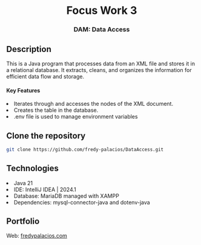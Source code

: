 <h1 align="center">Focus Work 3</h1>
<h3 align="center">DAM: Data Access</h3>

## Description
This is a Java program that processes data from an XML file and stores it in a relational database. It extracts, cleans, and organizes the information for efficient data flow and storage.

<h4>Key Features</h4>
<li>Iterates through and accesses the nodes of the XML document.</li>
<li>Creates the table in the database.</li>
<li>.env file is used to manage environment variables</li>

## Clone the repository
   ```bash
   git clone https://github.com/fredy-palacios/DataAccess.git
   ```

## Technologies
<li>Java 21</li>
<li>IDE: IntelliJ IDEA | 2024.1 </li>
<li>Database: MariaDB managed with XAMPP</li>
<li>Dependencies: mysql-connector-java and dotenv-java</li>

## Portfolio
Web: [fredypalacios.com](https://fredypalacios.com)


